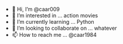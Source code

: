 - 👋 Hi, I’m @caar009
- 👀 I’m interested in ... action movies
- 🌱 I’m currently learning ... Python
- 💞️ I’m looking to collaborate on ... whatever
- 📫 How to reach me ... @caar1984

<!---
caar009/caar009 is a ✨ special ✨ repository because its `README.md` (this file) appears on your GitHub profile.
You can click the Preview link to take a look at your changes.
--->
